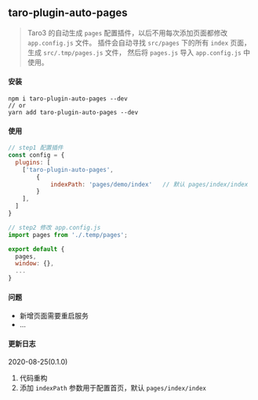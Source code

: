 ## taro-plugin-auto-pages
> Taro3 的自动生成 `pages` 配置插件，以后不用每次添加页面都修改 `app.config.js` 文件。
插件会自动寻找 `src/pages` 下的所有 `index` 页面，生成 `src/.tmp/pages.js` 文件，
然后将 `pages.js` 导入 `app.config.js` 中使用。

#### 安装
```
npm i taro-plugin-auto-pages --dev
// or
yarn add taro-plugin-auto-pages --dev
```

#### 使用
```js
// step1 配置插件
const config = {
  plugins: [
    ['taro-plugin-auto-pages',
        {
            indexPath: 'pages/demo/index'   // 默认 pages/index/index
        }
    ],
  ]
}

// step2 修改 app.config.js
import pages from './.temp/pages';

export default {
  pages,
  window: {},
  ...
}
```

#### 问题

* 新增页面需要重启服务
* ...

#### 更新日志
2020-08-25(0.1.0)
1. 代码重构
2. 添加 `indexPath` 参数用于配置首页，默认 `pages/index/index`
